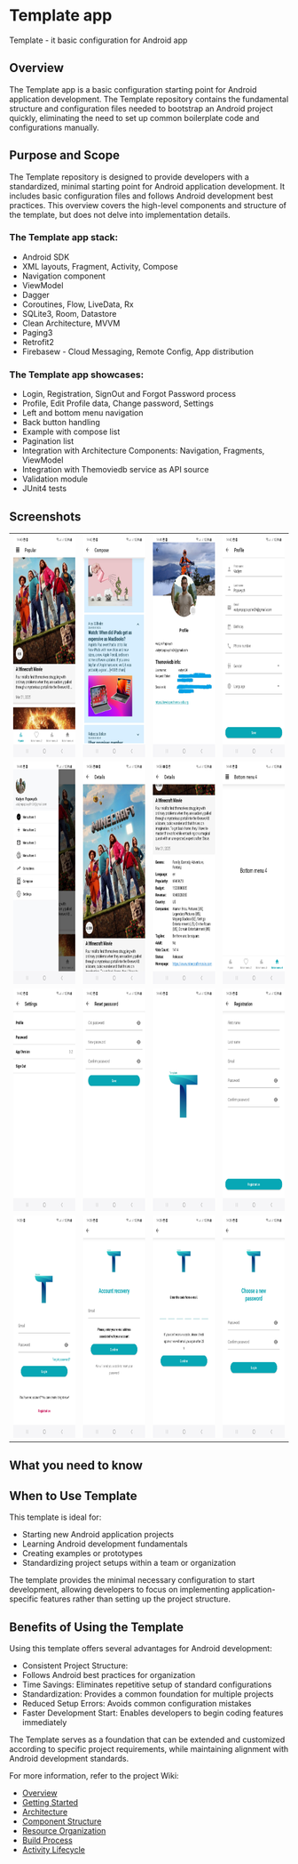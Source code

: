 # Template app
Template - it basic configuration for Android app

## Overview
The Template app is a basic configuration starting point for Android application development. The Template repository contains the fundamental structure and configuration files needed to bootstrap an Android project quickly, eliminating the need to set up common boilerplate code and configurations manually.

## Purpose and Scope
The Template repository is designed to provide developers with a standardized, minimal starting point for Android application development. It includes basic configuration files and follows Android development best practices. This overview covers the high-level components and structure of the template, but does not delve into implementation details.

### The Template app stack:
- Android SDK
- XML layouts, Fragment, Activity, Compose
- Navigation component
- ViewModel
- Dagger
- Coroutines, Flow, LiveData, Rx
- SQLite3, Room, Datastore
- Clean Architecture, MVVM
- Paging3
- Retrofit2
- Firebasew - Cloud Messaging, Remote Config, App distribution

### The Template app showcases:
- Login, Registration, SignOut and Forgot Password process
- Profile, Edit Profile data, Change password, Settings
- Left and bottom menu navigation
- Back button handling
- Example with compose list
- Pagination list
- Integration with Architecture Components: Navigation, Fragments, ViewModel
- Integration with Themoviedb service as API source
- Validation module
- JUnit4 tests

## Screenshots
  <table width="100%">
    <tr>
      <td align="center" width="25%">
        <img src="screenshots/popular_movies.jpg" alt="Popular movies" height="400"/>
      </td>
      <td align="center" width="25%">
        <img src="screenshots/compose_list.jpg" alt="Compose list" height="400"/>
      </td>
      <td align="center" width="25%">
        <img src="screenshots/profile.jpg" alt="Profile" height="400"/>
      </td>
      <td align="center" width="25%">
        <img src="screenshots/edit_profile.jpg" alt="Edit profile" height="400"/>  
      </td>
    </tr>
    <tr>
      <td align="center" width="25%">
        <img src="screenshots/left_menu.jpg" alt="Left menu" height="400"/>
      </td>
      <td align="center" width="25%">
        <img src="screenshots/movie_details_1.jpg" alt="Movie details 1" height="400"/>
      </td>
      <td align="center" width="25%">
        <img src="screenshots/movie_details_2.jpg" alt="Movie details 2" height="400"/>
      </td>
      <td align="center" width="25%">
        <img src="screenshots/bottom_menu_4.jpg" alt="Bottom menu 4" height="400"/>
      </td>
    </tr>
    <tr>
      <td align="center" width="25%">
        <img src="screenshots/settings.jpg" alt="Settings" height="400"/>
      </td>
      <td align="center" width="25%">
        <img src="screenshots/reset_password.jpg" alt="Reset password" height="400"/>
      </td>
      <td align="center" width="25%">
        <img src="screenshots/splash.jpg" alt="Splash" height="400"/>
      </td>
      <td align="center" width="25%">
        <img src="screenshots/registration.jpg" alt="Registration" height="400"/>
      </td>
    </tr>
    <tr>
      <td align="center" width="25%">
        <img src="screenshots/sign_in.jpg" alt="Login" height="400"/>
      </td>
      <td align="center" width="25%">
        <img src="screenshots/forgot_password.jpg" alt="Forgot password" height="400"/>
      </td>
      <td align="center" width="25%">
        <img src="screenshots/verification_code.jpg" alt="Verification code" height="400"/>
      </td>
      <td align="center" width="25%">
        <img src="screenshots/new_password.jpg" alt="New password" height="400"/>
      </td>
    </tr>
  </table>

## What you need to know

## When to Use Template
This template is ideal for:
- Starting new Android application projects
- Learning Android development fundamentals
- Creating examples or prototypes
- Standardizing project setups within a team or organization

The template provides the minimal necessary configuration to start development, allowing developers to focus on implementing application-specific features rather than setting up the project structure.


## Benefits of Using the Template
Using this template offers several advantages for Android development:
- Consistent Project Structure: 
- Follows Android best practices for organization
- Time Savings: Eliminates repetitive setup of standard configurations
- Standardization: Provides a common foundation for multiple projects
- Reduced Setup Errors: Avoids common configuration mistakes
- Faster Development Start: Enables developers to begin coding features immediately

The Template serves as a foundation that can be extended and customized according to specific project requirements, while maintaining alignment with Android development standards.

For more information, refer to the project Wiki:
- [Overview](https://github.com/Vadym-Popovych24/Template/wiki/Overview)
- [Getting Started](https://github.com/Vadym-Popovych24/Template/wiki/Getting-Started)
- [Architecture](https://github.com/Vadym-Popovych24/Template/wiki/Architecture)
- [Component Structure](https://github.com/Vadym-Popovych24/Template/wiki/Component-Structure)
- [Resource Organization](https://github.com/Vadym-Popovych24/Template/wiki/Resource-Organization)
- [Build Process](https://github.com/Vadym-Popovych24/Template/wiki/Build-Process)
- [Activity Lifecycle](https://github.com/Vadym-Popovych24/Template/wiki/Activity-Lifecycle)
